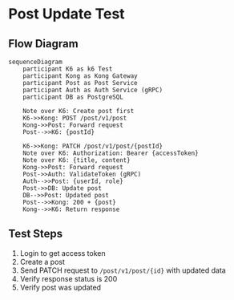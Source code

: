 # Post Update Test

## Flow Diagram

```mermaid
sequenceDiagram
    participant K6 as k6 Test
    participant Kong as Kong Gateway
    participant Post as Post Service
    participant Auth as Auth Service (gRPC)
    participant DB as PostgreSQL

    Note over K6: Create post first
    K6->>Kong: POST /post/v1/post
    Kong->>Post: Forward request
    Post-->>K6: {postId}
    
    K6->>Kong: PATCH /post/v1/post/{postId}
    Note over K6: Authorization: Bearer {accessToken}
    Note over K6: {title, content}
    Kong->>Post: Forward request
    Post->>Auth: ValidateToken (gRPC)
    Auth-->>Post: {userId, role}
    Post->>DB: Update post
    DB-->>Post: Updated post
    Post-->>Kong: 200 + {post}
    Kong-->>K6: Return response
```

## Test Steps

1. Login to get access token
2. Create a post
3. Send PATCH request to `/post/v1/post/{id}` with updated data
4. Verify response status is 200
5. Verify post was updated

